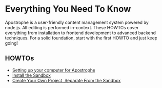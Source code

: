 # Everything You Need To Know

Apostrophe is a user-friendly content management system powered by node.js. All editing is performed in-context. These HOWTOs cover everything from installation to frontend development to advanced backend techniques. For a solid foundation, start with the first HOWTO and just keep going!

## HOWTOs

* [Setting up your computer for Apostrophe](howtos/requirements.html)
* [Install the Sandbox](howtos/install-sandbox.html)
* [Create Your Own Project, Separate From the Sandbox](howtos/create-your-own.html)
